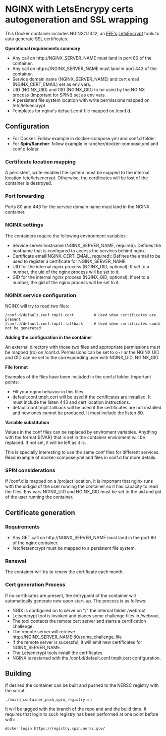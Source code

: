 # NGINX with LetsEncrypy certs autogeneration and SSL wrapping

This Docker container includes NGINX:1.13.12, an [EFF's](https://www.eff.org/)
[LetsEncrypt](https://letsencrypt.org/) tools to auto generate SSL
certificates.

**Operational requirements summary**

- Any call on http://NGINX_SERVER_NAME must land in port 80 of the container.
- Any call on https://NGINX_SERVER_NAME must land in port 443 of the container.
- Service domain name (NGINX_SERVER_NAME) and cert email (NGINX_CERT_EMAIL) set
as env vars.
- UID (NGINX_UID) and GID (NGINX_GID) to be used by the NGINX process (Important
for SPIN!) set as env vars.
- A persistent file system location with write permissions mapped on
/etc/letsencrypt
- Templates for nginx's default.conf file mapped on /conf.d.

## Configuration

- For Docker: Follow example in docker-compose.yml and conf.d folder.
- For **Spin/Rancher**: follow example in rancher/docker-compose.yml and conf.d
folder.

### Certificate location mapping

A persistent, write-enabled file system must be mapped to the internal location
/etc/letsencrypt. Otherwise, the certificates will be lost of the container
is destroyed. 

### Port forwarding

Ports 80 and 443 for the service domain name must land in the NGINX container.

### NGINX settings

The containers require the following environment variables:

- Service server hostname (NGINX_SERVER_NAME, required): Defines the hostname
that is configured to access the services behind nginx.
- Certificate email(NGINX_CERT_EMAIL, required): Defines the email to be used
to register a certificate for NGINX_SERVER_NAME
- UID for the internal nginx process (NGINX_UID, optional): If set to a number,
the uid of the nginx process will be set to it.
- GID for the internal nginx process (NGINX_GID, optional): If set to a number,
the gid of the nginx process will be set to it.

### NGINX service configuration

NGINX will try to read two files: 
~~~
/conf.d/default.conf.tmplt.cert 		# Used when certificates are present
/conf.d/default.conf.tmplt.fallback     # Used when certificates could not be generated
~~~

**Adding the configuration in the container**

An external directory with those two files and appropriate permissions must be
mapped (ro) on /conf.d. Permissions can be set to o+r or the NGINX UID and GID
can be set to the corresponding user with NGINX_UID, NGINX_GID.

**File format**

Examples of the files have been included in the conf.d folder. Important points:

- Fill your nginx behavior in this files. 
- default.conf.tmplt.cert will be used if the certificates are installed. It
must include the listen 443 and cert location instructions.
- default.conf.tmplt.fallback will be used if the certificates are not installed
and new ones cannot be produced. It must include the listen 80.

**Variable substitution**

Values in the conf files can be replaced by enviroment variables. Anything with
the format ${VAR} that is set in the container enviroment will be replaced. If
not set, it will be left as it is. 

This is specially interesting to use the same conf files for different services.
Read example of docker-compose.yml and files in conf.d for more details.

### SPIN considerations

If /conf.d is mapped on a /project location, it is important that nginx runs
with the uid:gid of the user running the container so it has capacity to read
the files. Env vars NGINX_UID and NGINX_GID must be set to the uid and gid of
the user running the container.

## Certificate generation

### Requirements

- Any GET call on http://NGINX_SERVER_NAME must land in the port 80 of the nginx
container.
- /etc/letsencrypt must be mapped to a persistent file system.

### Renewal

The container will try to renew the certificate each month.

### Cert generation Process

If no certificates are present, the entrypoint of the container will
automatically generate new upon start-up. The process is as follows:

- NGIX is configured on to serve on "/" the internal folder /webroot
- Letsencrypt tool is invoked and places some challenge files in /webroot.
- The tool contacts the remote cert server and starts a certification challenge.
- The remote server will retrieve http://NGINX_SERVER_NAME:80/some_challenge_file
- If the remote server is sucessful, it will emit new certificates for
NGINX_SERVER_NAME.
- The Letsencrypt tools install the certificates.
- NGINX is restarted with the /conf.d/default.conf.tmplt.cert configuration.

## Building

If desired the container can be built and pushed to the NERSC registry with the
script:
~~~
./build_container_push_spin_registry.sh
~~~
It will be tagged with the branch of the repo and and the build time. It
requires that login to such registry has been performed at one point before 
with:
~~~
docker login https://registry.spin.nersc.gov/
~~~